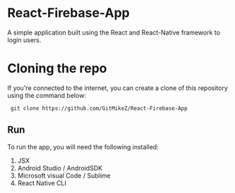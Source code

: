# React-Firebase-App

A simple application built using the React and React-Native framework to login users.

# Cloning the repo

If you're connected to the internet, you can create a clone of this repository using the command below:

<pre><code> git clone https://github.com/GitMikeZ/React-Firebase-App</code></pre>

## Run

To run the app, you will need the following installed:

1. JSX
2. Android Studio / AndroidSDK
3. Microsoft visual Code / Sublime
4. React Native CLI
